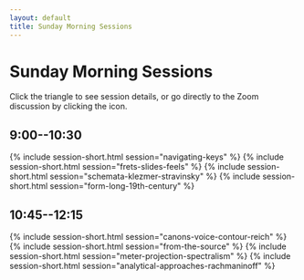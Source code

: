 ```yaml
---
layout: default
title: Sunday Morning Sessions
---
```


# Sunday Morning Sessions

Click the triangle to see session details, or go directly to the Zoom discussion by clicking the <i class="fas fa-video"></i> icon.

## 9:00--10:30

{% include session-short.html session="navigating-keys" %}
{% include session-short.html session="frets-slides-feels" %}
{% include session-short.html session="schemata-klezmer-stravinsky" %}
{% include session-short.html session="form-long-19th-century" %}

## 10:45--12:15

{% include session-short.html session="canons-voice-contour-reich" %}
{% include session-short.html session="from-the-source" %}
{% include session-short.html session="meter-projection-spectralism" %}
{% include session-short.html session="analytical-approaches-rachmaninoff" %}
